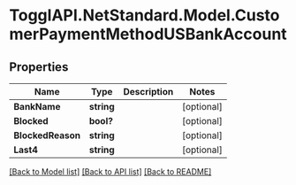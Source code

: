 # TogglAPI.NetStandard.Model.CustomerPaymentMethodUSBankAccount
## Properties

Name | Type | Description | Notes
------------ | ------------- | ------------- | -------------
**BankName** | **string** |  | [optional] 
**Blocked** | **bool?** |  | [optional] 
**BlockedReason** | **string** |  | [optional] 
**Last4** | **string** |  | [optional] 

[[Back to Model list]](../README.md#documentation-for-models) [[Back to API list]](../README.md#documentation-for-api-endpoints) [[Back to README]](../README.md)

